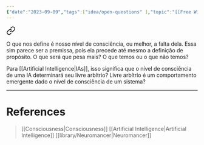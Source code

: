 ```yaml
---
{"date":"2023-09-09","tags":["idea/open-questions" ],"topic":"[[Free Will]]","publish":true,"PassFrontmatter":true}
---
```



<div class="transclusion internal-embed is-loaded"><a class="markdown-embed-link" href="/library/Identidade-pessoal-é-definida-mais-precisamente-pelo-o-que-sei-ou-pelo-o-que-não-sei" aria-label="Open link"><svg xmlns="http://www.w3.org/2000/svg" width="24" height="24" viewBox="0 0 24 24" fill="none" stroke="currentColor" stroke-width="2" stroke-linecap="round" stroke-linejoin="round" class="svg-icon lucide-link"><path d="M10 13a5 5 0 0 0 7.54.54l3-3a5 5 0 0 0-7.07-7.07l-1.72 1.71"></path><path d="M14 11a5 5 0 0 0-7.54-.54l-3 3a5 5 0 0 0 7.07 7.07l1.71-1.71"></path></svg></a><div class="markdown-embed">



O que nos define é nosso nível de consciência, ou melhor, a falta dela. Essa sim parece ser a premissa, pois ela precede até mesmo a definição de propósito. O que será que pesa mais? O que temos ou o que não temos? 

</div></div>


Para [[Artificial Intelligence\|IAs]], isso significa que o nível de consciência de uma IA determinará seu livre arbítrio? Livre arbítrio é um comportamento emergente dado o nível de consciência de um sistema?

---
# References
>[[Consciousness\|Consciousness]]
>[[Artificial Intelligence\|Artificial Intelligence]]
>[[library/Neuromancer\|Neuromancer]]